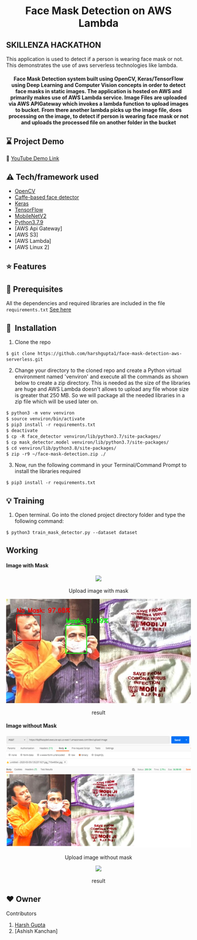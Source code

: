 <h1 align="center">Face Mask Detection on AWS Lambda</h1>

## SKILLENZA HACKATHON

This application is used to detect if a person is wearing face mask or not. This demonstrates the use of aws serverless technologies like lambda.

<div align= "center">
  <h4>Face Mask Detection system built using OpenCV, Keras/TensorFlow using Deep Learning and Computer Vision concepts in order to detect face masks in static images. The application is hosted on AWS and primarily makes use of AWS Lambda service. Image Files are uploaded via AWS APIGateway which invokes a lambda function to upload images to bucket. From there another lambda picks up the image file, does processing on the image, to detect if person is wearing face mask or not and uploads the processed file on another folder in the bucket</h4>
</div>

## :hourglass: Project Demo
:movie_camera: [YouTube Demo Link]()

## :warning: Tech/framework used

- [OpenCV](https://opencv.org/)
- [Caffe-based face detector](https://caffe.berkeleyvision.org/)
- [Keras](https://keras.io/)
- [TensorFlow](https://www.tensorflow.org/)
- [MobileNetV2](https://arxiv.org/abs/1801.04381)
- [Python3.7.9](https://www.python.org/downloads/release/python-379/)
- [AWS Api Gateway]
- [AWS S3]
- [AWS Lambda]
- [AWS Linux 2]

## :star: Features


## :key: Prerequisites

All the dependencies and required libraries are included in the file <code>requirements.txt</code> [See here](https://github.com/harshgupta1/face-mask-detection-aws-serverless/blob/master/requirements.txt)

## 🚀&nbsp; Installation
1. Clone the repo
```
$ git clone https://github.com/harshgupta1/face-mask-detection-aws-serverless.git
```

2. Change your directory to the cloned repo and create a Python virtual environment named 'venviron' and execute all the commands as shown below to create a zip directory. This is needed as the size of the libraries are huge and AWS Lambda doesn't allows to upload any file whose size is greater that 250 MB. So we will package all the needed libraries in a zip file which will be used later on.
```
$ python3 -m venv venviron
$ source venviron/bin/activate
$ pip3 install -r requirements.txt
$ deactivate
$ cp -R face_detector venviron/lib/python3.7/site-packages/
$ cp mask_detector.model venviron/lib/python3.7/site-packages/
$ cd venviron/lib/python3.8/site-packages/
$ zip -r9 ~/face-mask-detection.zip ./
```

3. Now, run the following command in your Terminal/Command Prompt to install the libraries required
```
$ pip3 install -r requirements.txt
```

## :bulb: Training

1. Open terminal. Go into the cloned project directory folder and type the following command:
```
$ python3 train_mask_detector.py --dataset dataset
```
## Working

#### Image with Mask
<p align="center">
  <img src="readme_images/mask_image_upload.png">
</p>
<p align="center">Upload image with mask</p>

<p align="center">
  <img src="readme_images/af69cdc8-fa64-11ea-97d5-660320c7ebe0.jpg">
</p>
<p align="center">result</p>

#### Image without Mask
<p align="center">
  <img src="readme_images/unmask_image_upload.png">
</p>
<p align="center">Upload image without mask</p>

<p align="center">
  <img src="readme_images/0d0d6732-fa65-11ea-97d5-660320c7ebe0.jpg">
</p>
<p align="center">result</p>

## :heart: Owner
Contributors
1. [Harsh Gupta](https://github.com/harshgupta1)
2. [Ashish Kanchan]
